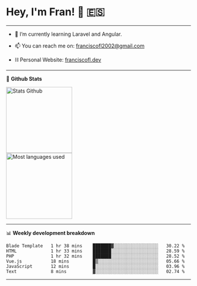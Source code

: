 # Hey, I'm Fran! 👋 :es:

-------

- 🌱 I’m currently learning Laravel and Angular.

- 📫 You can reach me on: franciscofl2002@gmail.com

- ⛓  Personal Website: [franciscofl.dev](https://www.franciscofl.dev/)

-------

📝 **Github Stats**


<div align="left">
  <img height="180em" src="https://github-readme-stats.vercel.app/api?username=franciscofl12&count_private=true&show_icons=true&theme=dracula&bg_color=-45deg,282A36,3D3344" alt="Stats Github"/>
  <br>
  <img height="180em" src="https://github-readme-stats.vercel.app/api/top-langs/?username=franciscofl12&count_private&theme=dracula&bg_color=-45deg,282A36,3D3344&layout=compact&langs_count=6" alt="Most languages used"/>
</div>

-------

📊 **Weekly development breakdown**


<!--START_SECTION:waka-->

```text
Blade Template   1 hr 38 mins    ███████▓░░░░░░░░░░░░░░░░░   30.22 %
HTML             1 hr 33 mins    ███████░░░░░░░░░░░░░░░░░░   28.59 %
PHP              1 hr 32 mins    ███████░░░░░░░░░░░░░░░░░░   28.52 %
Vue.js           18 mins         █▒░░░░░░░░░░░░░░░░░░░░░░░   05.66 %
JavaScript       12 mins         █░░░░░░░░░░░░░░░░░░░░░░░░   03.96 %
Text             8 mins          ▓░░░░░░░░░░░░░░░░░░░░░░░░   02.74 %
```

<!--END_SECTION:waka-->

-------

